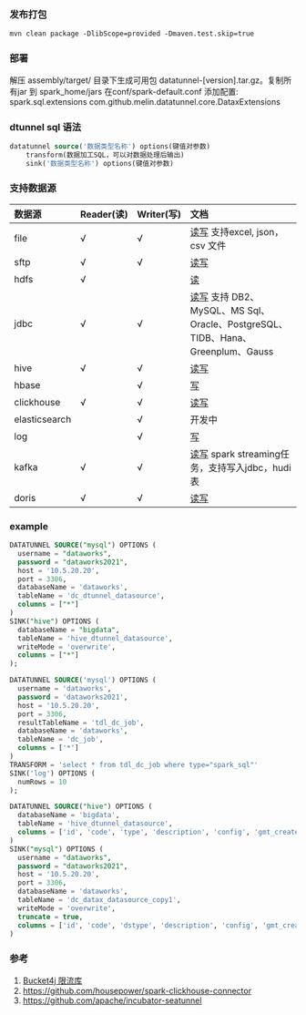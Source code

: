 ### 发布打包
```
mvn clean package -DlibScope=provided -Dmaven.test.skip=true
```

### 部署

解压 assembly/target/ 目录下生成可用包 datatunnel-[version].tar.gz。复制所有jar 到 spark_home/jars 
在conf/spark-default.conf 添加配置: spark.sql.extensions com.github.melin.datatunnel.core.DataxExtensions

### dtunnel sql 语法
```sql
datatunnel source('数据类型名称') options(键值对参数) 
    transform(数据加工SQL，可以对数据处理后输出)
    sink('数据类型名称') options(键值对参数)
```

### 支持数据源

| 数据源           | Reader(读)  | Writer(写)    | 文档                                            |
|:--------------|:-----------| :------      |:----------------------------------------------|
| file          | √          | √            | [读写](doc/file.md) 支持excel, json，csv 文件               |
| sftp          | √          | √            | [读写](doc/sftp.md)                                 |
| hdfs          | √          |              | [读](doc/hdfs.md)                                  |
| jdbc          | √          | √            | [读写](doc/jdbc.md) 支持 DB2、MySQL、MS Sql、Oracle、PostgreSQL、TIDB、Hana、Greenplum、Gauss                                 |
| hive          | √          | √            | [读写](doc/hive.md)                                 |
| hbase         |            | √            | [写](doc/hbase.md)                                 |
| clickhouse    | √           | √            | [读写](doc/clickhouse.md)                            |
| elasticsearch |            | √            | 开发中                                           |
| log           |            | √            | [写](doc/log.md)                                   |
| kafka         | √          | √            | [读写](doc/kafka.md) spark streaming任务，支持写入jdbc，hudi表 |
| doris         | √          | √            | [读写](doc/doris.md)                                |

### example
```sql
DATATUNNEL SOURCE("mysql") OPTIONS (
  username = "dataworks",
  password = "dataworks2021",
  host = '10.5.20.20',
  port = 3306,
  databaseName = 'dataworks',
  tableName = 'dc_dtunnel_datasource',
  columns = ["*"]
)
SINK("hive") OPTIONS (
  databaseName = "bigdata",
  tableName = 'hive_dtunnel_datasource',
  writeMode = 'overwrite',
  columns = ["*"]
);

DATATUNNEL SOURCE('mysql') OPTIONS (
  username = 'dataworks',
  password = 'dataworks2021',
  host = '10.5.20.20',
  port = 3306,
  resultTableName = 'tdl_dc_job',
  databaseName = 'dataworks',
  tableName = 'dc_job',
  columns = ['*']
)
TRANSFORM = 'select * from tdl_dc_job where type="spark_sql"'
SINK('log') OPTIONS (
  numRows = 10
);

DATATUNNEL SOURCE("hive") OPTIONS (
  databaseName = 'bigdata',
  tableName = 'hive_dtunnel_datasource',
  columns = ['id', 'code', 'type', 'description', 'config', 'gmt_created', 'gmt_modified', 'creater', 'modifier']
)
SINK("mysql") OPTIONS (
  username = "dataworks",
  password = "dataworks2021",
  host = '10.5.20.20',
  port = 3306,
  databaseName = 'dataworks',
  tableName = 'dc_datax_datasource_copy1',
  writeMode = 'overwrite',
  truncate = true,
  columns = ['id', 'code', 'dstype', 'description', 'config', 'gmt_created', 'gmt_modified', 'creater', 'modifier']
)
```

### 参考

1. [Bucket4j 限流库](https://github.com/vladimir-bukhtoyarov/bucket4j)
2. https://github.com/housepower/spark-clickhouse-connector
3. https://github.com/apache/incubator-seatunnel
